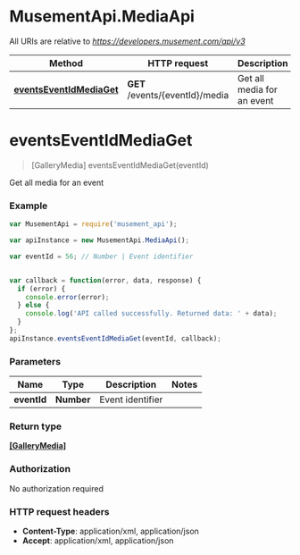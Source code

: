 # MusementApi.MediaApi

All URIs are relative to *https://developers.musement.com/api/v3*

Method | HTTP request | Description
------------- | ------------- | -------------
[**eventsEventIdMediaGet**](MediaApi.md#eventsEventIdMediaGet) | **GET** /events/{eventId}/media | Get all media for an event


<a name="eventsEventIdMediaGet"></a>
# **eventsEventIdMediaGet**
> [GalleryMedia] eventsEventIdMediaGet(eventId)

Get all media for an event

### Example
```javascript
var MusementApi = require('musement_api');

var apiInstance = new MusementApi.MediaApi();

var eventId = 56; // Number | Event identifier


var callback = function(error, data, response) {
  if (error) {
    console.error(error);
  } else {
    console.log('API called successfully. Returned data: ' + data);
  }
};
apiInstance.eventsEventIdMediaGet(eventId, callback);
```

### Parameters

Name | Type | Description  | Notes
------------- | ------------- | ------------- | -------------
 **eventId** | **Number**| Event identifier | 

### Return type

[**[GalleryMedia]**](GalleryMedia.md)

### Authorization

No authorization required

### HTTP request headers

 - **Content-Type**: application/xml, application/json
 - **Accept**: application/xml, application/json

